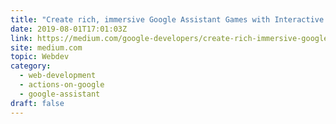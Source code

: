 ```yaml
---
title: "Create rich, immersive Google Assistant Games with Interactive Canvas"
date: 2019-08-01T17:01:03Z
link: https://medium.com/google-developers/create-rich-immersive-google-assistant-games-with-interactive-canvas-b24ec30d2e31?source=rss----2e5ce7f173a5---4&utm_medium=RSS&utm_source=hune
site: medium.com
topic: Webdev
category:
  - web-development
  - actions-on-google
  - google-assistant
draft: false
---
```

